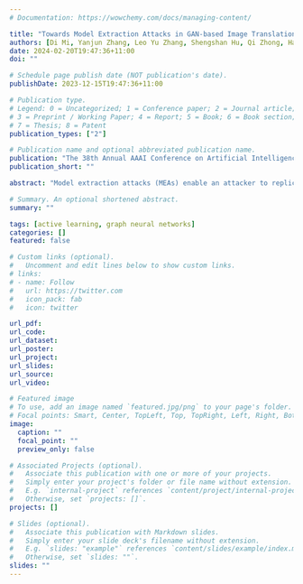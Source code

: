 ```yaml
---
# Documentation: https://wowchemy.com/docs/managing-content/

title: "Towards Model Extraction Attacks in GAN-based Image Translation via Domain Shift Mitigation"
authors: [Di Mi, Yanjun Zhang, Leo Yu Zhang, Shengshan Hu, Qi Zhong, Haizhuan Yuan, Shirui Pan]
date: 2024-02-20T19:47:36+11:00
doi: ""

# Schedule page publish date (NOT publication's date).
publishDate: 2023-12-15T19:47:36+11:00

# Publication type.
# Legend: 0 = Uncategorized; 1 = Conference paper; 2 = Journal article;
# 3 = Preprint / Working Paper; 4 = Report; 5 = Book; 6 = Book section;
# 7 = Thesis; 8 = Patent
publication_types: ["2"]

# Publication name and optional abbreviated publication name.
publication: "The 38th Annual AAAI Conference on Artificial Intelligence (AAAI), February 20-27, 2024, Vancouver, Canada (CORE A*)"
publication_short: ""

abstract: "Model extraction attacks (MEAs) enable an attacker to replicate the functionality of a victim deep neural network (DNN) model by only querying its API service remotely, posing a severe threat to the security and integrity of pay-per-query DNN-based services. Although the majority of current research on MEAs has primarily concentrated on neural classifiers, there is a growing prevalence of image-to-image translation (I2IT) tasks in our everyday activities. However, techniques developed for MEA of DNN classifiers cannot be directly transferred to the case of I2IT, rendering the vulnerability of I2IT models to MEA attacks often underestimated. This paper unveils the threat of MEA in I2IT tasks from a new perspective. Diverging from the traditional approach of bridging the distribution gap between attacker queries and victim training samples, we opt to mitigate the effect caused by the different distributions, known as the domain shift. This is achieved by introducing a new regularization term that penalizes high-frequency noise, and seeking a flatter minimum to avoid overfitting to the shifted distribution. Extensive experiments on different image translation tasks, including image super-resolution and style transfer, are performed on different backbone victim models, and the new design consistently outperforms the baseline by a large margin across all metrics. A few real-life I2IT APIs are also verified to be extremely vulnerable to our attack, emphasizing the need for enhanced defenses and potentially revised API publishing policies."

# Summary. An optional shortened abstract.
summary: ""

tags: [active learning, graph neural networks]
categories: []
featured: false

# Custom links (optional).
#   Uncomment and edit lines below to show custom links.
# links:
# - name: Follow
#   url: https://twitter.com
#   icon_pack: fab
#   icon: twitter

url_pdf: 
url_code: 
url_dataset:
url_poster:
url_project:
url_slides:
url_source:
url_video:

# Featured image
# To use, add an image named `featured.jpg/png` to your page's folder. 
# Focal points: Smart, Center, TopLeft, Top, TopRight, Left, Right, BottomLeft, Bottom, BottomRight.
image:
  caption: ""
  focal_point: ""
  preview_only: false

# Associated Projects (optional).
#   Associate this publication with one or more of your projects.
#   Simply enter your project's folder or file name without extension.
#   E.g. `internal-project` references `content/project/internal-project/index.md`.
#   Otherwise, set `projects: []`.
projects: []

# Slides (optional).
#   Associate this publication with Markdown slides.
#   Simply enter your slide deck's filename without extension.
#   E.g. `slides: "example"` references `content/slides/example/index.md`.
#   Otherwise, set `slides: ""`.
slides: ""
---
```

